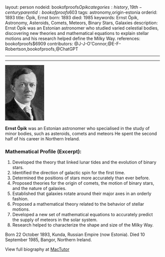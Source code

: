 layout: person
nodeid: bookofproofs$Opik
categories: history,19th-century
parentid: bookofproofs$603
tags: astronomy,origin-estonia
orderid: 1893
title: Öpik, Ernst
born: 1893
died: 1985
keywords: Ernst Öpik, Astronomy, Asteroids, Comets, Meteors, Binary Stars, Galaxies
description: Ernst Öpik was an Estonian astronomer who studied varied celestial bodies, discovering new theories and mathematical equations to explain stellar motions and his research helped define the Milky Way.
references: bookofproofs$6909
contributors: @J-J-O'Connor,@E-F-Robertson,bookofproofs,@ChatGPT

---



---

![Opik.jpg](https://github.com/bookofproofs/bookofproofs.github.io/blob/main/_sources/_assets/images/portraits/Opik.jpg?raw=true)

**Ernst Öpik** was an Estonian astronomer who specialised in the study of minor bodies, such as asteroids, comets and meteors  He spent the second half of his career in Northern Ireland.

### Mathematical Profile (Excerpt):
1. Developed the theory that linked lunar tides and the evolution of binary stars.
2. Identified the direction of galactic spin for the first time.
3. Determined the positions of stars more accurately than ever before.
4. Proposed theories for the origin of comets, the motion of binary stars, and the nature of galaxies.
5. Established that galaxies rotate around their major axes in an orderly fashion.
6. Proposed a mathematical theory related to the behavior of stellar motions.
7. Developed a new set of mathematical equations to accurately predict the supply of meteors in the solar system.
8. Research helped to characterize the shape and size of the Milky Way.

Born 22 October 1893, Kunda, Russian Empire (now Estonia). Died 10 September 1985, Bangor, Northern Ireland.

View full biography at [MacTutor](https://mathshistory.st-andrews.ac.uk/Biographies/Opik/)
